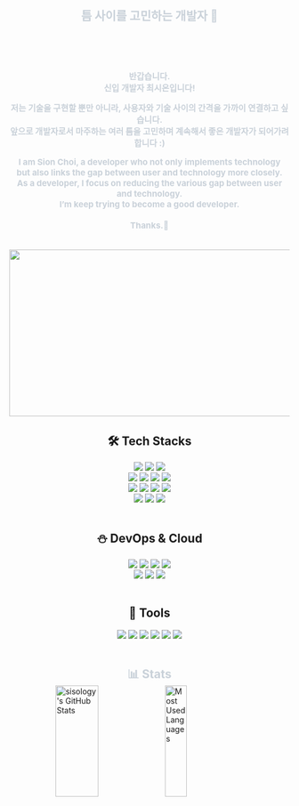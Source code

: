 <!--<img src="https://capsule-render.vercel.app/api?type=soft&color=0:1a1b27,100:3c3d54&height=150&section=header&text=ILO&fontSize=50&fontColor=eff7f6&desc=Developer%20Considering%20Gaps&descAlign=50&descAlignY=70&descSize=20" />-->
<div style="text-align: center;"> 
    <h2 style="color: #c9d1d9; margin-bottom: 50px; border-bottom: none;">틈 사이를 고민하는 개발자 🧐</h2>  
    <div style="font-weight: 700; font-size: 15px; color: #c9d1d9;"> 
        <br/><p> 반갑습니다.<br/>신입 개발자 최시온입니다!</p>
        <p> 저는 기술을 구현할 뿐만 아니라, 사용자와 기술 사이의 간격을 가까이 연결하고 싶습니다.<br/> 앞으로 개발자로서 마주하는 여러 틈을 고민하며 계속해서 좋은 개발자가 되어가려 합니다 :) </p>
        <p> I am Sion Choi, a developer who not only implements technology<br/>but also links the gap between user and technology more closely.
        <br/>As a developer, I focus on reducing the various gap between user and technology.<br/>I’m keep trying to become a good developer.<br/><br/>Thanks.🐥
        </p><br/>
    </div>
    <a href="https://github.com/devxb/gitanimals">
        <img
          src="https://render.gitanimals.org/farms/sisology"
          width="600"
          height="300"
        />
    </a>
    <h2>🛠️ Tech Stacks</h2>
<div style="margin-top: 0;">
    <img src="https://img.shields.io/badge/Java-1572A9?style=for-the-badge&logo=openjdk&logoColor=white">
    <img src="https://img.shields.io/badge/Spring-6DB33F?style=for-the-badge&logo=Spring&logoColor=white">
    <img src="https://img.shields.io/badge/Spring Boot-a7c957?style=for-the-badge&logo=Spring Boot&logoColor=white">
    <br/>
    <img src="https://img.shields.io/badge/Javascript-F7DF1E?style=for-the-badge&logo=Javascript&logoColor=white">
    <img src="https://img.shields.io/badge/React-61DAFB?style=for-the-badge&logo=React&logoColor=white">
    <img src="https://img.shields.io/badge/Flutter-3a86ff?style=for-the-badge&logo=Flutter&logoColor=white">
    <img src="https://img.shields.io/badge/Python-3776AB?style=for-the-badge&logo=python&logoColor=white">
    <br/>
    <img src="https://img.shields.io/badge/MySQL-4479A1?style=for-the-badge&logo=MySQL&logoColor=white">
    <img src="https://img.shields.io/badge/PostgreSQL-669bbc?style=for-the-badge&logo=PostgreSQL&logoColor=white">
    <img src="https://img.shields.io/badge/JPA-e9c46a?style=for-the-badge&logo=spring&logoColor=white">
    <img src="https://img.shields.io/badge/Hibernate-8d99ae?style=for-the-badge&logo=Hibernate&logoColor=white">
    <br/>
    <img src="https://img.shields.io/badge/HTML5-E34F26?style=for-the-badge&logo=HTML5&logoColor=white">
    <img src="https://img.shields.io/badge/CSS3-1572B6?style=for-the-badge&logo=CSS3&logoColor=white">
    <img src="https://img.shields.io/badge/Bootstrap-7952B3?style=for-the-badge&logo=Bootstrap&logoColor=white">
</div>
<br/>
<h2>⛄️ DevOps & Cloud</h2>
<div style="margin-top: 0;">
    <img src="https://img.shields.io/badge/Docker-2496ED?style=for-the-badge&logo=Docker&logoColor=white">
    <img src="https://img.shields.io/badge/AWS EC2-FF9900?style=for-the-badge&logo=amazonec2&logoColor=white">
    <img src="https://img.shields.io/badge/AWS S3-569A31?style=for-the-badge&logo=amazons3&logoColor=white">
    <img src="https://img.shields.io/badge/AWS RDS-527FFF?style=for-the-badge&logo=amazonrds&logoColor=white">
    <br/>
    <img src="https://img.shields.io/badge/Vercel-03045e?style=for-the-badge&logo=Vercel&logoColor=white">
    <img src="https://img.shields.io/badge/Nginx-009639?style=for-the-badge&logo=nginx&logoColor=white">
    <img src="https://img.shields.io/badge/Apache Tomcat-a68a64?style=for-the-badge&logo=Apache Tomcat&logoColor=white">
</div>
<br/>
<h2>🧦 Tools</h2>
<div style="margin-top: 0;">
    <img src="https://img.shields.io/badge/Git-F05032?style=for-the-badge&logo=Git&logoColor=white">
    <img src="https://img.shields.io/badge/GitHub-14213d?style=for-the-badge&logo=GitHub&logoColor=white">
    <img src="https://img.shields.io/badge/Postman-FF6C37?style=for-the-badge&logo=Postman&logoColor=white"/>
    <img src="https://img.shields.io/badge/Figma-f4a261?style=for-the-badge&logo=Figma&logoColor=white">
    <img src="https://img.shields.io/badge/Miro-3d348b?style=for-the-badge&logo=Miro&logoColor=white">
    <img src="https://img.shields.io/badge/Notion-d9dcd6?style=for-the-badge&logo=Notion&logoColor=black">
</div>
    <br/>
    <h2 style="color: #c9d1d9; margin-bottom: 0; border-bottom: none;">📊 Stats</h2>
    <div align="left" style="display: flex; justify-content: center; margin-top: 0;">
        <img src="https://github-readme-stats-sigma-five.vercel.app/api?username=sisology&show_icons=true&theme=tokyonight" alt="sisology's GitHub Stats" style="height: 200px; width: 39%;" />
        <img src="https://github-readme-stats.vercel.app/api/top-langs/?username=sisology&layout=compact&theme=tokyonight" alt="Most Used Languages" style="height: 200px; width: 28%;" />
    </div>
</div>
